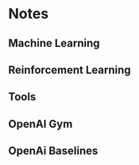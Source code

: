 # Notes

## Machine Learning









## Reinforcement Learning
















## Tools


## OpenAI Gym




## OpenAi Baselines


